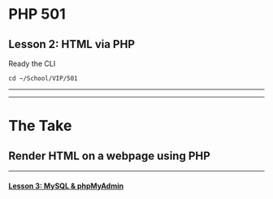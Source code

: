 # PHP 501
## Lesson 2: HTML via PHP

Ready the CLI

`cd ~/School/VIP/501`

___


___

# The Take

## Render HTML on a webpage using PHP

___

#### [Lesson 3: MySQL & phpMyAdmin](https://github.com/inkVerb/vip/blob/master/501-php/Lesson-03.md)

